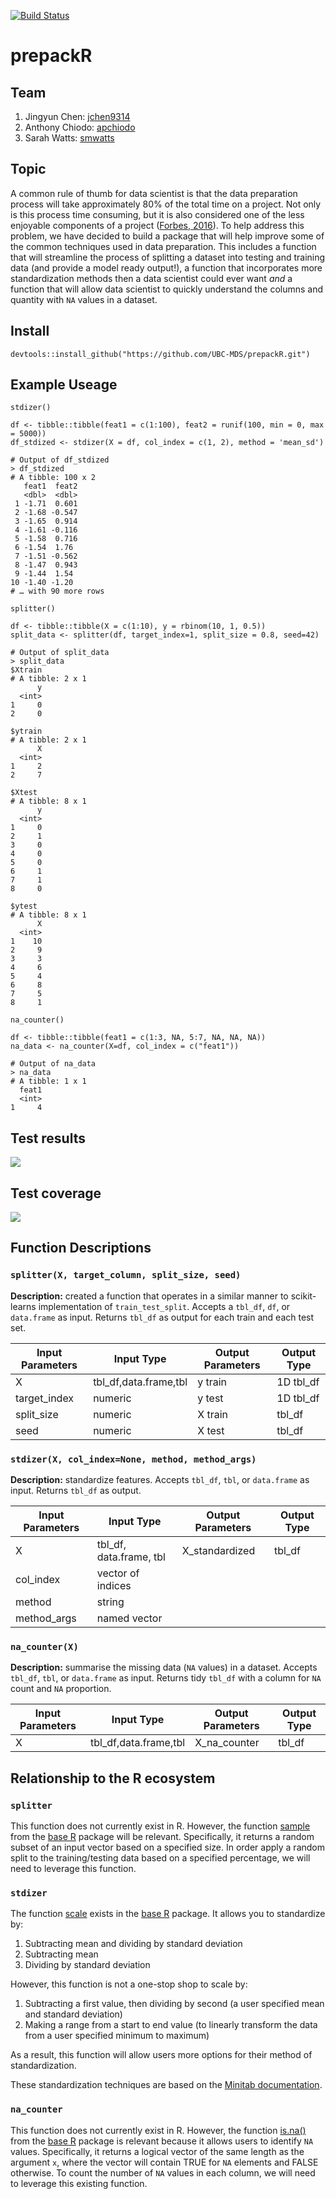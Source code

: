 [![Build Status](https://travis-ci.org/UBC-MDS/prepackR.svg?branch=master)](https://travis-ci.org/UBC-MDS/prepackR)

# prepackR

## Team
1. Jingyun Chen: [jchen9314](https://github.com/jchen9314)
2. Anthony Chiodo: [apchiodo](https://github.com/apchiodo)
3. Sarah Watts: [smwatts](https://github.com/smwatts)

## Topic

A common rule of thumb for data scientist is that the data preparation process will take approximately 80% of the total time on a project. Not only is this process time consuming, but it is also considered one of the less enjoyable components of a project ([Forbes, 2016](https://www.forbes.com/sites/gilpress/2016/03/23/data-preparation-most-time-consuming-least-enjoyable-data-science-task-survey-says/#3d12fbbf6f63)). To help address this problem, we have decided to build a package that will help improve some of the common techniques used in data preparation. This includes a function that will streamline the process of splitting a dataset into testing and training data (and provide a model ready output!), a function that incorporates more standardization methods then a data scientist could ever want _and_ a function that will allow data scientist to quickly understand the columns and quantity with `NA` values in a dataset.

## Install

`devtools::install_github("https://github.com/UBC-MDS/prepackR.git")`

## Example Useage

`stdizer()`

```
df <- tibble::tibble(feat1 = c(1:100), feat2 = runif(100, min = 0, max = 5000))
df_stdized <- stdizer(X = df, col_index = c(1, 2), method = 'mean_sd')
```
```
# Output of df_stdized
> df_stdized
# A tibble: 100 x 2
   feat1  feat2
   <dbl>  <dbl>
 1 -1.71  0.601
 2 -1.68 -0.547
 3 -1.65  0.914
 4 -1.61 -0.116
 5 -1.58  0.716
 6 -1.54  1.76 
 7 -1.51 -0.562
 8 -1.47  0.943
 9 -1.44  1.54 
10 -1.40 -1.20 
# … with 90 more rows
```

`splitter()`

```
df <- tibble::tibble(X = c(1:10), y = rbinom(10, 1, 0.5))
split_data <- splitter(df, target_index=1, split_size = 0.8, seed=42)
```
```
# Output of split_data
> split_data
$Xtrain
# A tibble: 2 x 1
      y
  <int>
1     0
2     0

$ytrain
# A tibble: 2 x 1
      X
  <int>
1     2
2     7

$Xtest
# A tibble: 8 x 1
      y
  <int>
1     0
2     1
3     0
4     0
5     0
6     1
7     1
8     0

$ytest
# A tibble: 8 x 1
      X
  <int>
1    10
2     9
3     3
4     6
5     4
6     8
7     5
8     1
```

`na_counter()`

```
df <- tibble::tibble(feat1 = c(1:3, NA, 5:7, NA, NA, NA))
na_data <- na_counter(X=df, col_index = c("feat1"))
```
```
# Output of na_data
> na_data
# A tibble: 1 x 1
  feat1
  <int>
1     4
```

## Test results

![](img/test_results.png)

## Test coverage

![](img/coverage_report.png)

## Function Descriptions

### `splitter(X, target_column, split_size, seed)`

**Description:** created a function that operates in a similar manner to scikit-learns implementation of `train_test_split`.  Accepts a `tbl_df`, `df`, or `data.frame` as input.  Returns `tbl_df` as output for each train and each test set.

| Input Parameters | Input Type             | Output Parameters | Output Type    |
|------------------|------------------------|-------------------|----------------|
| X                | tbl_df,data.frame,tbl  | y train           | 1D tbl_df      |
| target_index    | numeric        | y test            | 1D tbl_df      |
| split_size       | numeric                | X train           | tbl_df         |
| seed             | numeric                | X test            | tbl_df         |

### `stdizer(X, col_index=None, method, method_args)`

**Description:** standardize features. Accepts `tbl_df`, `tbl`, or `data.frame` as input.  Returns `tbl_df` as output.

| Input Parameters | Input Type              | Output Parameters    | Output Type |
|------------------|-------------------------|----------------------|-------------|
| X                | tbl_df, data.frame, tbl | X_standardized       | tbl_df      |
| col_index        | vector of indices       |                      |             |
| method           | string                  |                      |             |
| method_args      | named vector            |                      |             |

### `na_counter(X)`

**Description:** summarise the missing data (`NA` values) in a dataset.  Accepts `tbl_df`, `tbl`, or `data.frame` as input.  Returns tidy `tbl_df` with a column for `NA` count and `NA` proportion.

| Input Parameters | Input Type             | Output Parameters  | Output Type |
|------------------|------------------------|--------------------|-------------|
| X                | tbl_df,data.frame,tbl  | X_na_counter       | tbl_df      |

## Relationship to the R ecosystem

### `splitter`

This function does not currently exist in R. However, the function [sample](https://www.rdocumentation.org/packages/base/versions/3.5.2/topics/sample) from the [base R](https://www.rdocumentation.org/packages/base/versions/3.5.2) package will be relevant. Specifically, it returns a random subset of an input vector based on a specified size. In order apply a random split to the training/testing data based on a specified percentage, we will need to leverage this function.

### `stdizer`

The function [scale](https://www.rdocumentation.org/packages/base/versions/3.5.2/topics/scale) exists in the [base R](https://www.rdocumentation.org/packages/base/versions/3.5.2) package. It allows you to standardize by:
1. Subtracting mean and dividing by standard deviation
2. Subtracting mean
3. Dividing by standard deviation

However, this function is not a one-stop shop to scale by:
1. Subtracting a first value, then dividing by second (a user specified mean and standard deviation)
2. Making a range from a start to end value (to linearly transform the data from a user specified minimum to maximum)

As a result, this function will allow users more options for their method of standardization.

These standardization techniques are based on the [Minitab documentation](https://support.minitab.com/en-us/minitab/18/help-and-how-to/calculations-data-generation-and-matrices/standardize/standardize-columns-of-data/).

### `na_counter`

This function does not currently exist in R. However, the function [is.na()](https://www.rdocumentation.org/packages/base/versions/3.5.2/topics/NA) from the [base R](https://www.rdocumentation.org/packages/base/versions/3.5.2) package is relevant because it allows users to identify `NA` values. Specifically, it returns a logical vector of the same length as the argument `x`, where the vector will contain TRUE for `NA` elements and FALSE otherwise. To count the number of `NA` values in each column, we will need to leverage this existing function.
